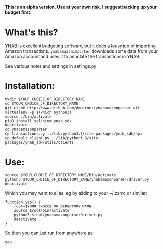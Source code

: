 
**This is an alpha version. Use at your own risk. I suggest backing up your budget first.**
# What's this?
[YNAB](ynab.com) is excellent budgeting software, but it does a lousy job of importing Amazon transactions. `ynabamazonimporter` downloads some data from your Amazon account and uses it to annotate the transactions in YNAB. 

See various notes and settings in settings.py

# Installation:

```
mkdir $YOUR_CHOICE_OF_DIRECTORY_NAME  
cd $YOUR_CHOICE_OF_DIRECTORY_NAME
git clone http://www.github.com/dmlerner/ynabamazonparser.git
virtualenv -p $(which python3) .
source ./bin/activate
pip3 install selenium ynab_sdk
deactivate
cd ynabamazonparser
cp transactions.py ../lib/python3.8/site-packages/ynab_sdk/api
cp default_client.py ../lib/python3.8/site-packages/ynab_sdk/utils/clients
```


# Use:

```
source $YOUR_CHOICE_OF_DIRECTORY_NAME/bin/activate
python3 $YOUR_CHOICE_OF_DIRECTORY_NAME/ynabamazonparser/driver.py
deactivate
```


Which you may want to alias, eg by adding to your ~/.zshrc or similar:

```
function yap() {
	root=$YOUR_CHOICE_OF_DIRECTORY_NAME
	source $root/bin/activate
	python3 $root/ynabamazonparser/driver.py
	deactivate
}
```

So then you can just run from anywhere as:

```
yap
```
